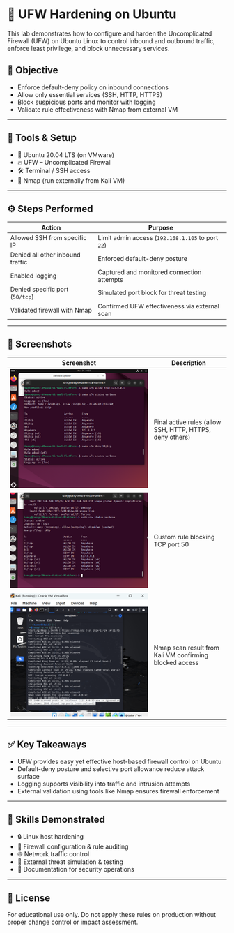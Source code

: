 # 🔐 UFW Hardening on Ubuntu

This lab demonstrates how to configure and harden the Uncomplicated Firewall (UFW) on Ubuntu Linux to control inbound and outbound traffic, enforce least privilege, and block unnecessary services.

## 🎯 Objective

- Enforce default-deny policy on inbound connections  
- Allow only essential services (SSH, HTTP, HTTPS)  
- Block suspicious ports and monitor with logging  
- Validate rule effectiveness with Nmap from external VM  

---

## 🧰 Tools & Setup

- 🐧 Ubuntu 20.04 LTS (on VMware)
- 🔥 UFW – Uncomplicated Firewall
- 🛠️ Terminal / SSH access
- 🧪 Nmap (run externally from Kali VM)

---

## ⚙️ Steps Performed

| Action | Purpose |
|--------|---------|
| Allowed SSH from specific IP | Limit admin access (`192.168.1.105` to port `22`) |
| Denied all other inbound traffic | Enforced default-deny posture |
| Enabled logging | Captured and monitored connection attempts |
| Denied specific port (`50/tcp`) | Simulated port block for threat testing |
| Validated firewall with Nmap | Confirmed UFW effectiveness via external scan |

---

## 📸 Screenshots

| Screenshot | Description |
|------------|-------------|
| ![UFW Rules](./UFW.png) | Final active rules (allow SSH, HTTP, HTTPS, deny others) |
| ![Deny Port](./UFW%20Deny%20in.png) | Custom rule blocking TCP port 50 |
| ![Nmap Scan](./Kali%20UFW.png) | Nmap scan result from Kali VM confirming blocked access |

---

## ✅ Key Takeaways

- UFW provides easy yet effective host-based firewall control on Ubuntu
- Default-deny posture and selective port allowance reduce attack surface
- Logging supports visibility into traffic and intrusion attempts
- External validation using tools like Nmap ensures firewall enforcement

---

## 🧠 Skills Demonstrated

- 🔒 Linux host hardening  
- 📜 Firewall configuration & rule auditing  
- 🌐 Network traffic control  
- 🚨 External threat simulation & testing  
- 📘 Documentation for security operations  

---

## 📎 License

For educational use only. Do not apply these rules on production without proper change control or impact assessment.
